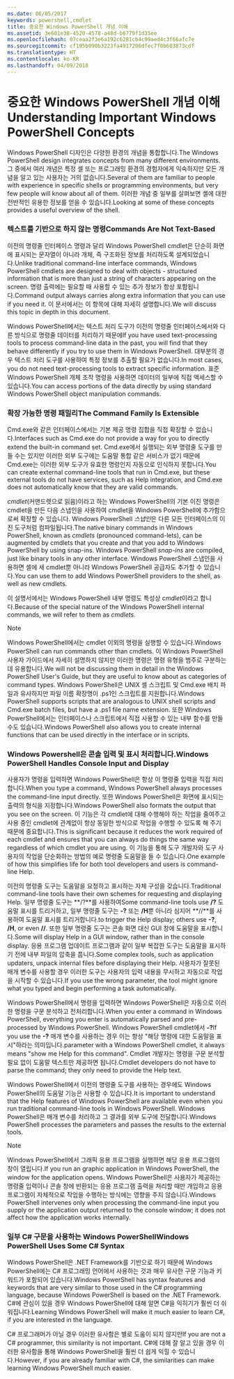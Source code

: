 ```yaml
---
ms.date: 06/05/2017
keywords: powershell,cmdlet
title: 중요한 Windows PowerShell 개념 이해
ms.assetid: 3e601e38-4520-4578-a48d-b6779f1d35ee
ms.openlocfilehash: 07ceaa2f3e6a192c6281cb4c99aed4c3f66afc7e
ms.sourcegitcommit: cf195b090b3223fa4917206dfec7f0b603873cdf
ms.translationtype: HT
ms.contentlocale: ko-KR
ms.lasthandoff: 04/09/2018
---
```

# <a name="understanding-important-windows-powershell-concepts"></a><span data-ttu-id="b44f8-103">중요한 Windows PowerShell 개념 이해</span><span class="sxs-lookup"><span data-stu-id="b44f8-103">Understanding Important Windows PowerShell Concepts</span></span>
<span data-ttu-id="b44f8-104">Windows PowerShell 디자인은 다양한 환경의 개념을 통합합니다.</span><span class="sxs-lookup"><span data-stu-id="b44f8-104">The Windows PowerShell design integrates concepts from many different environments.</span></span> <span data-ttu-id="b44f8-105">그 중에서 여러 개념은 특정 셸 또는 프로그래밍 환경의 경험자에게 익숙하지만 모든 개념을 알고 있는 사용자는 거의 없습니다.</span><span class="sxs-lookup"><span data-stu-id="b44f8-105">Several of them are familiar to people with experience in specific shells or programming environments, but very few people will know about all of them.</span></span> <span data-ttu-id="b44f8-106">이러한 개념 중 일부를 살펴보면 셸에 대한 전반적인 유용한 정보를 얻을 수 있습니다.</span><span class="sxs-lookup"><span data-stu-id="b44f8-106">Looking at some of these concepts provides a useful overview of the shell.</span></span>

### <a name="commands-are-not-text-based"></a><span data-ttu-id="b44f8-107">텍스트를 기반으로 하지 않는 명령</span><span class="sxs-lookup"><span data-stu-id="b44f8-107">Commands Are Not Text-Based</span></span>
<span data-ttu-id="b44f8-108">이전의 명령줄 인터페이스 명령과 달리 Windows PowerShell cmdlet은 단순히 화면에 표시되는 문자열이 아니라 개체, 즉 구조화된 정보를 처리하도록 설계되었습니다.</span><span class="sxs-lookup"><span data-stu-id="b44f8-108">Unlike traditional command-line interface commands, Windows PowerShell cmdlets are designed to deal with objects - structured information that is more than just a string of characters appearing on the screen.</span></span> <span data-ttu-id="b44f8-109">명령 출력에는 필요할 때 사용할 수 있는 추가 정보가 항상 포함됩니다.</span><span class="sxs-lookup"><span data-stu-id="b44f8-109">Command output always carries along extra information that you can use if you need it.</span></span> <span data-ttu-id="b44f8-110">이 문서에서는 이 항목에 대해 자세히 설명합니다.</span><span class="sxs-lookup"><span data-stu-id="b44f8-110">We will discuss this topic in depth in this document.</span></span>

<span data-ttu-id="b44f8-111">Windows PowerShell에서는 텍스트 처리 도구가 이전의 명령줄 인터페이스에서와 다른 방식으로 명령줄 데이터를 처리하기 때문에</span><span class="sxs-lookup"><span data-stu-id="b44f8-111">If you have used text-processing tools to process command-line data in the past, you will find that they behave differently if you try to use them in Windows PowerShell.</span></span> <span data-ttu-id="b44f8-112">대부분의 경우 텍스트 처리 도구를 사용하여 특정 정보를 추출할 필요가 없습니다.</span><span class="sxs-lookup"><span data-stu-id="b44f8-112">In most cases, you do not need text-processing tools to extract specific information.</span></span> <span data-ttu-id="b44f8-113">표준 Windows PowerShell 개체 조작 명령을 사용하면 데이터의 일부에 직접 액세스할 수 있습니다.</span><span class="sxs-lookup"><span data-stu-id="b44f8-113">You can access portions of the data directly by using standard Windows PowerShell object manipulation commands.</span></span>

### <a name="the-command-family-is-extensible"></a><span data-ttu-id="b44f8-114">확장 가능한 명령 패밀리</span><span class="sxs-lookup"><span data-stu-id="b44f8-114">The Command Family Is Extensible</span></span>
<span data-ttu-id="b44f8-115">Cmd.exe와 같은 인터페이스에서는 기본 제공 명령 집합을 직접 확장할 수 없습니다.</span><span class="sxs-lookup"><span data-stu-id="b44f8-115">Interfaces such as Cmd.exe do not provide a way for you to directly extend the built-in command set.</span></span> <span data-ttu-id="b44f8-116">Cmd.exe에서 실행되는 외부 명령줄 도구를 만들 수는 있지만 이러한 외부 도구에는 도움말 통합 같은 서비스가 없기 때문에 Cmd.exe는 이러한 외부 도구가 유효한 명령인지 자동으로 인식하지 못합니다.</span><span class="sxs-lookup"><span data-stu-id="b44f8-116">You can create external command-line tools that run in Cmd.exe, but these external tools do not have services, such as Help integration, and Cmd.exe does not automatically know that they are valid commands.</span></span>

<span data-ttu-id="b44f8-117">*cmdlet*(커맨드렛으로 읽음)이라고 하는 Windows PowerShell의 기본 이진 명령은 cmdlet을 만든 다음 스냅인을 사용하여 cmdlet을 Windows PowerShell에 추가함으로써 확장할 수 있습니다. Windows PowerShell *스냅인*은 다른 모든 인터페이스의 이진 도구처럼 컴파일됩니다.</span><span class="sxs-lookup"><span data-stu-id="b44f8-117">The native binary commands in Windows PowerShell, known as *cmdlets* (pronounced command-lets), can be augmented by cmdlets that you create and that you add to Windows PowerShell by using snap-ins. Windows PowerShell *snap-ins* are compiled, just like binary tools in any other interface.</span></span> <span data-ttu-id="b44f8-118">Windows PowerShell 스냅인을 사용하면 셸에 새 cmdlet뿐 아니라 Windows PowerShell 공급자도 추가할 수 있습니다.</span><span class="sxs-lookup"><span data-stu-id="b44f8-118">You can use them to add Windows PowerShell providers to the shell, as well as new cmdlets.</span></span>

<span data-ttu-id="b44f8-119">이 설명서에서는 Windows PowerShell 내부 명령도 특성상 *cmdlet*이라고 합니다.</span><span class="sxs-lookup"><span data-stu-id="b44f8-119">Because of the special nature of the Windows PowerShell internal commands, we will refer to them as *cmdlets*.</span></span>

> [!NOTE]
> <span data-ttu-id="b44f8-120">Windows PowerShell에서는 cmdlet 이외의 명령을 실행할 수 있습니다.</span><span class="sxs-lookup"><span data-stu-id="b44f8-120">Windows PowerShell can run commands other than cmdlets.</span></span> <span data-ttu-id="b44f8-121">이 Windows PowerShell 사용자 가이드에서 자세히 설명하지 않지만 이러한 명령은 명령 유형을 범주로 구분하는 데 유용합니다.</span><span class="sxs-lookup"><span data-stu-id="b44f8-121">We will not be discussing them in detail in the Windows PowerShell User's Guide, but they are useful to know about as categories of command types.</span></span> <span data-ttu-id="b44f8-122">Windows PowerShell은 UNIX 셸 스크립트 및 Cmd.exe 배치 파일과 유사하지만 파일 이름 확장명이 .ps1인 스크립트를 지원합니다.</span><span class="sxs-lookup"><span data-stu-id="b44f8-122">Windows PowerShell supports scripts that are analogous to UNIX shell scripts and Cmd.exe batch files, but have a .ps1 file name extension.</span></span> <span data-ttu-id="b44f8-123">또한 Windows PowerShell에서는 인터페이스나 스크립트에서 직접 사용할 수 있는 내부 함수를 만들 수도 있습니다.</span><span class="sxs-lookup"><span data-stu-id="b44f8-123">Windows PowerShell also allows you to create internal functions that can be used directly in the interface or in scripts.</span></span>

### <a name="windows-powershell-handles-console-input-and-display"></a><span data-ttu-id="b44f8-124">Windows Powershell은 콘솔 입력 및 표시 처리합니다.</span><span class="sxs-lookup"><span data-stu-id="b44f8-124">Windows PowerShell Handles Console Input and Display</span></span>
<span data-ttu-id="b44f8-125">사용자가 명령을 입력하면 Windows PowerShell은 항상 이 명령줄 입력을 직접 처리합니다.</span><span class="sxs-lookup"><span data-stu-id="b44f8-125">When you type a command, Windows PowerShell always processes the command-line input directly.</span></span> <span data-ttu-id="b44f8-126">또한 Windows PowerShell은 화면에 표시되는 출력의 형식을 지정합니다.</span><span class="sxs-lookup"><span data-stu-id="b44f8-126">Windows PowerShell also formats the output that you see on the screen.</span></span> <span data-ttu-id="b44f8-127">이 기능은 각 cmdlet에 대해 수행해야 하는 작업을 줄여주고 사용 중인 cmdlet에 관계없이 항상 동일한 방식으로 작업을 수행할 수 있도록 해 주기 때문에 중요합니다.</span><span class="sxs-lookup"><span data-stu-id="b44f8-127">This is significant because it reduces the work required of each cmdlet and ensures that you can always do things the same way regardless of which cmdlet you are using.</span></span> <span data-ttu-id="b44f8-128">이 기능을 통해 도구 개발자와 도구 사용자의 작업을 단순화하는 방법의 예로 명령줄 도움말을 들 수 있습니다.</span><span class="sxs-lookup"><span data-stu-id="b44f8-128">One example of how this simplifies life for both tool developers and users is command-line Help.</span></span>

<span data-ttu-id="b44f8-129">이전의 명령줄 도구는 도움말을 요청하고 표시하는 자체 구성을 갖습니다.</span><span class="sxs-lookup"><span data-stu-id="b44f8-129">Traditional command-line tools have their own schemes for requesting and displaying Help.</span></span> <span data-ttu-id="b44f8-130">일부 명령줄 도구는 **/?**를 사용하여</span><span class="sxs-lookup"><span data-stu-id="b44f8-130">Some command-line tools use **/?**</span></span> <span data-ttu-id="b44f8-131">도움말 표시를 트리거하고, 일부 명령줄 도구는 **-?** 또는 **/H**뿐 아니라 심지어 **//**를 사용하여 도움말 표시를 트리거합니다.</span><span class="sxs-lookup"><span data-stu-id="b44f8-131">to trigger the Help display; others use **-?**, **/H**, or even **//**.</span></span> <span data-ttu-id="b44f8-132">또한 일부 명령줄 도구는 콘솔 화면 대신 GUI 창에 도움말을 표시합니다.</span><span class="sxs-lookup"><span data-stu-id="b44f8-132">Some will display Help in a GUI window, rather than in the console display.</span></span> <span data-ttu-id="b44f8-133">응용 프로그램 업데이트 프로그램과 같이 일부 복잡한 도구는 도움말을 표시하기 전에 내부 파일의 압축을 풉니다.</span><span class="sxs-lookup"><span data-stu-id="b44f8-133">Some complex tools, such as application updaters, unpack internal files before displaying their Help.</span></span> <span data-ttu-id="b44f8-134">사용자가 잘못된 매개 변수를 사용할 경우 이러한 도구는 사용자의 입력 내용을 무시하고 자동으로 작업을 시작할 수 있습니다.</span><span class="sxs-lookup"><span data-stu-id="b44f8-134">If you use the wrong parameter, the tool might ignore what you typed and begin performing a task automatically.</span></span>

<span data-ttu-id="b44f8-135">Windows PowerShell에서 명령을 입력하면 Windows PowerShell은 자동으로 이러한 명령을 구문 분석하고 전처리합니다.</span><span class="sxs-lookup"><span data-stu-id="b44f8-135">When you enter a command in Windows PowerShell, everything you enter is automatically parsed and pre-processed by Windows PowerShell.</span></span> <span data-ttu-id="b44f8-136">Windows PowerShell cmdlet에서 **-?**</span><span class="sxs-lookup"><span data-stu-id="b44f8-136">If you use the **-?**</span></span> <span data-ttu-id="b44f8-137">매개 변수를 사용하는 경우 이는 항상 "해당 명령에 대한 도움말을 표시"하라는 의미입니다.</span><span class="sxs-lookup"><span data-stu-id="b44f8-137">parameter with a Windows PowerShell cmdlet, it always means "show me Help for this command".</span></span> <span data-ttu-id="b44f8-138">Cmdlet 개발자는 명령을 구문 분석할 필요 없이 도움말 텍스트만 제공하면 됩니다.</span><span class="sxs-lookup"><span data-stu-id="b44f8-138">Cmdlet developers do not have to parse the command; they only need to provide the Help text.</span></span>

<span data-ttu-id="b44f8-139">Windows PowerShell에서 이전의 명령줄 도구를 사용하는 경우에도 Windows PowerShell의 도움말 기능은 사용할 수 있습니다.</span><span class="sxs-lookup"><span data-stu-id="b44f8-139">It is important to understand that the Help features of Windows PowerShell are available even when you run traditional command-line tools in Windows PowerShell.</span></span> <span data-ttu-id="b44f8-140">Windows PowerShell은 매개 변수를 처리하고 그 결과를 외부 도구에 전달합니다.</span><span class="sxs-lookup"><span data-stu-id="b44f8-140">Windows PowerShell processes the parameters and passes the results to the external tools.</span></span>

> [!NOTE]
> <span data-ttu-id="b44f8-141">Windows PowerShell에서 그래픽 응용 프로그램을 실행하면 해당 응용 프로그램의 창이 열립니다.</span><span class="sxs-lookup"><span data-stu-id="b44f8-141">If you run an graphic application in Windows PowerShell, the window for the application opens.</span></span> <span data-ttu-id="b44f8-142">Windows PowerShell은 사용자가 제공하는 명령줄 입력이나 콘솔 창에 반환되는 응용 프로그램 출력을 처리할 때만 개입하고 응용 프로그램이 자체적으로 작업을 수행하는 방식에는 영향을 주지 않습니다.</span><span class="sxs-lookup"><span data-stu-id="b44f8-142">Windows PowerShell intervenes only when processing the command-line input you supply or the application output returned to the console window; it does not affect how the application works internally.</span></span>

### <a name="windows-powershell-uses-some-c-syntax"></a><span data-ttu-id="b44f8-143">일부 C# 구문을 사용하는 Windows PowerShell</span><span class="sxs-lookup"><span data-stu-id="b44f8-143">Windows PowerShell Uses Some C# Syntax</span></span>
<span data-ttu-id="b44f8-144">Windows PowerShell은 .NET Framework를 기반으로 하기 때문에 Windows PowerShell에는 C# 프로그래밍 언어에서 사용하는 것과 매우 유사한 구문 기능과 키워드가 포함되어 있습니다.</span><span class="sxs-lookup"><span data-stu-id="b44f8-144">Windows PowerShell has syntax features and keywords that are very similar to those used in the C# programming language, because Windows PowerShell is based on the .NET Framework.</span></span> <span data-ttu-id="b44f8-145">C#에 관심이 있을 경우 Windows PowerShell에 대해 알면 C#을 익히기가 훨씬 더 쉬워집니다.</span><span class="sxs-lookup"><span data-stu-id="b44f8-145">Learning Windows PowerShell will make it much easier to learn C#, if you are interested in the language.</span></span>

<span data-ttu-id="b44f8-146">C# 프로그래머가 아닐 경우 이러한 유사함은 별로 도움이 되지 않지만</span><span class="sxs-lookup"><span data-stu-id="b44f8-146">If you are not a C# programmer, this similarity is not important.</span></span> <span data-ttu-id="b44f8-147">C#에 대해 잘 알고 있을 경우 이러한 유사함을 통해 Windows PowerShell을 훨씬 더 쉽게 익힐 수 있습니다.</span><span class="sxs-lookup"><span data-stu-id="b44f8-147">However, if you are already familiar with C#, the similarities can make learning Windows PowerShell much easier.</span></span>